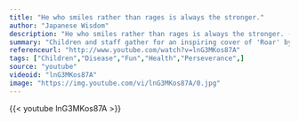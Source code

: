```yaml
---
title: "He who smiles rather than rages is always the stronger."
author: "Japanese Wisdom"
description: "He who smiles rather than rages is always the stronger. - Japanese Wisdom quotes from GetInspired365.com"
summary: "Children and staff gather for an inspiring cover of 'Roar' by Katy Perry at Children's Hospital at Dartmouth-Hitchcock. You can make a donation to support the kids of CHaD at http://bit.ly/17ItdRv."
referenceurl: "http://www.youtube.com/watch?v=lnG3MKos87A"
tags: ["Children","Disease","Fun","Health","Perseverance",]
source: "youtube"
videoid: "lnG3MKos87A"
image: "https://img.youtube.com/vi/lnG3MKos87A/0.jpg"
---
```


{{< youtube lnG3MKos87A >}}
